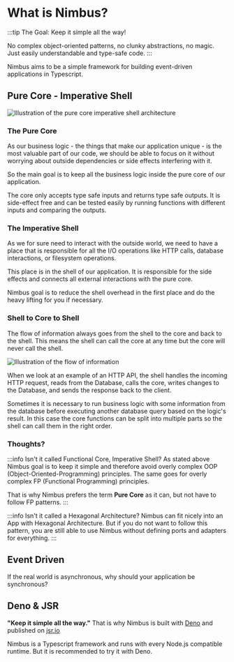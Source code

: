 # What is Nimbus?

:::tip The Goal: Keep it simple all the way!

No complex object-oriented patterns, no clunky abstractions, no magic.  
Just easily understandable and type-safe code.
:::

Nimbus aims to be a simple framework for building event-driven applications in Typescript.

## Pure Core - Imperative Shell

![Illustration of the pure core imperative shell architecture](/nimbus-pure-core-imperative-shell.svg)

### The Pure Core

As our business logic - the things that make our application unique - is the most valuable part of our code, we should be able to focus on it without worrying about outside dependencies or side effects interfering with it.

So the main goal is to keep all the business logic inside the pure core of our application.

The core only accepts type safe inputs and returns type safe outputs. It is side-effect free and can be tested easily by running functions with different inputs and comparing the outputs.

### The Imperative Shell

As we for sure need to interact with the outside world, we need to have a place that is responsible for all the I/O operations like HTTP calls, database interactions, or filesystem operations.

This place is in the shell of our application. It is responsible for the side effects and connects all external interactions with the pure core.

Nimbus goal is to reduce the shell overhead in the first place and do the heavy lifting for you if necessary.

### Shell to Core to Shell

The flow of information always goes from the shell to the core and back to the shell.
This means the shell can call the core at any time but the core will never call the shell.

![Illustration of the flow of information](/nimbus-flow-of-information.svg)

When we look at an example of an HTTP API, the shell handles the incoming HTTP request, reads from the Database, calls the core, writes changes to the Database, and sends the response back to the client.

Sometimes it is necessary to run business logic with some information from the database before executing another database query based on the logic's result. In this case the core functions can be split into multiple parts so the shell can call them in the right order.

### Thoughts?

:::info Isn't it called Functional Core, Imperative Shell?
As stated above Nimbus goal is to keep it simple and therefore avoid overly complex OOP (Object-Oriented-Programming) principles. The same goes for overly complex FP (Functional Programming) principles.

That is why Nimbus prefers the term **Pure Core** as it can, but not have to follow FP patterns.
:::

:::info Isn't it called a Hexagonal Architecture?
Nimbus can fit nicely into an App with Hexagonal Architecture.
But if you do not want to follow this pattern, you are still able to use Nimbus without defining ports and adapters for everything.
:::

## Event Driven

If the real world is asynchronous, why should your application be synchronous?

## Deno & JSR

**"Keep it simple all the way."**
That is why Nimbus is built with [Deno](https://deno.com) and published on [jsr.io](https://jsr.io/packages?search=@nimbus)

Nimbus is a Typescript framework and runs with every Node.js compatible runtime. But it is recommended to try it with Deno.

